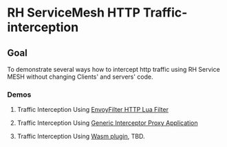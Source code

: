 # RH ServiceMesh HTTP Traffic-interception

## Goal
 To demonstrate several ways how to intercept http traffic using RH Service MESH without changing Clients' and servers' code.

### Demos

1. Traffic Interception Using [EnvoyFilter HTTP Lua Filter](istio/using-http-lua-filter/README.md)
2. Traffic Interception Using [Generic Interceptor Proxy Application](istio/using-ambassador-container-app/README.md)

3. Traffic Interception Using [Wasm plugin](https://istio.io/latest/docs/reference/config/proxy_extensions/wasm-plugin/), TBD.
